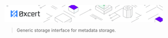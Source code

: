 <img src="https://github.com/0xcert/framework/raw/master/assets/cover-sub.png" />

> Generic storage interface for metadata storage.
